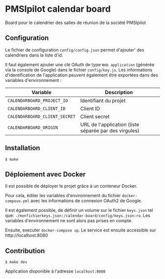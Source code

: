 # PMSIpilot calendar board

Board pour le calendrier des salles de réunion de la société PMSIpilot

## Configuration

Le fichier de configuration `config/config.json` permet d'ajouter' des calendriers dans la liste d'id.

Il faut également ajouter une clé OAuth de type `Web application` (générée via la console de Google) dans le fichier 
`config/key.js`. Les informations d'identification de l'application peuvent également être exportées dans des variables 
d'environnement :

| Variable                      | Description                                           |
|-------------------------------|-------------------------------------------------------|
| `CALENDARBOARD_PROJECT_ID`    | Identifiant du projet                                 |
| `CALENDARBOARD_CLIENT_ID`     | Client ID                                             |
| `CALENDARBOARD_CLIENT_SECRET` | Client secret                                         |
| `CALENDARBOARD_ORIGIN`        | URL de l'application (liste séparée par des virgules) |

## Installation

```
$ make
```

## Déploiement avec Docker

Il est possible de déployer le projet grâce à un conteneur Docker.

Pour cela, éditer les variables d'environnement du fichier `docker-compose.yml` avec les informations de connexion OAuth2 de Google.

Il est également possible, de définir un volume sur le fichier `keys.json` tel que: `./monfichierkeys.json:/calendar-board/config/keys.json:ro`. Les variables d'environnement ne sont alors pas prises en compte.

Ensuite, executer `docker-compose up`. Le service est ensuite accessible sur http://localhost:8080

## Contribution

```
$ make dev
```

Application disponible à l'adresse `localhost:8080`
